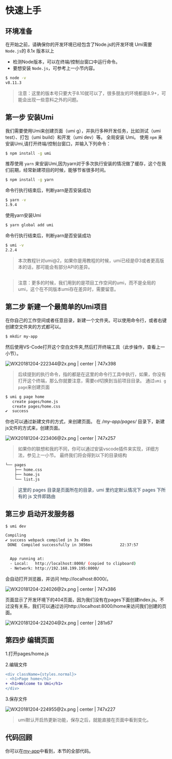 # 快速上手

## 环境准备

在开始之前，请确保你的开发环境已经包含了Node.js的开发环境
Umi需要`Node.js`的 8.1x 版本以上
* 检测Node版本，可以在终端/控制台窗口中运行命令。
* 要想安装 </span></span>`Node.js`，可参考上一小节内容。
```bash
$ node -v
v8.11.3
```

> 注意：这里的版本号只要大于8.10就可以了，很多朋友的环境都是8.9+，可能会出现一些意料之外的问题。

## 第一步 安装Umi
我们需要使用Umi来创建页面（umi g），并执行多种开发任务，比如测试（umi test）、打包（umi build）和开发（umi dev）等。
全局安装 Umi。
使用 `npm` 来安装Umi,请打开终端/控制台窗口，并输入下列命令：
```bash
$ npm install -g umi
```

推荐使用 `yarn` 来安装Umi,因为yarn对于多次执行安装的情况做了缓存，这个在我们前期，经常新建项目的时候，能够节省很多时间。
```bash
$ npm install -g yarn
```
命令行执行结束后，判断yarn是否安装成功
```bash
$ yarn -v
1.9.4
```
使用yarn安装Umi
```bash
$ yarn global add umi 
```
命令行执行结束后，判断yarn是否安装成功
```bash
$ umi -v
2.2.4
```
> 本次教程针对umi@2，如果你是用教程的时候，umi已经是@3或者更高版本的话，那可能会有部分API的差异。
## 
> 注意：更多的时候，我们用到的是项目工作空间的umi，而不是全局的umi，这个在不同版本umi存在差异时，需要留意。

## 第二步 新建一个最简单的Umi项目
在你自己的工作空间或者任意目录，新建一个文件夹。可以使用命令行，或者右键创建空文件夹的方式都可以。
```bash
$ mkdir my-app
```
然后使用VS-Code打开这个空白文件夹,然后打开终端工具（此步操作，查看上一小节）。


![WX20181204-222344@2x.png | center | 747x398](https://cdn.nlark.com/yuque/0/2018/png/123174/1543933441350-65287fe7-f392-44ae-828d-5dc287f7ef06.png "")

> 后续提到的执行命令，指的都是在这里的命令行工具中执行，如果，你没有打开这个终端，那么你就要注意，需要cd切换到当前项目目录。
通过`umi g page`来创建页面
```bash
$ umi g page home
   create pages/home.js
   create pages/home.css
✔  success
```
你也可以通过新建文件的方式，来创建页面。
在 */my-app/pages/* 目录下，新建js文件的方式来，创建页面。


![WX20181204-223406@2x.png | center | 747x257](https://cdn.nlark.com/yuque/0/2018/png/123174/1543934058311-07251279-5102-4ca9-abb2-be5ebd203966.png "")


> 如果你的联想和我的不同，你可以通过安装vscode插件来实现，详细方法，参见上一小节。
最终我们将会得到以下的目录结构
```bash
└── pages
    ├── home.css
    ├── home.js
    └── list.js
```

> <span data-type="color" style="color:rgb(44, 62, 80)">这里的 pages 目录是页面所在的目录，umi 里约定默认情况下 pages 下所有的 js 文件即路由</span>
## 第三步 启动开发服务器
```bash
$ umi dev

Compiling
✔ success webpack compiled in 3s 49ms
 DONE  Compiled successfully in 3056ms            22:37:57


  App running at:
  - Local:   http://localhost:8000/ (copied to clipboard)
  - Network: http://192.168.199.195:8000/

```
会自动打开浏览器，并访问 http://localhost:8000/。


![WX20181204-224026@2x.png | center | 747x386](https://cdn.nlark.com/yuque/0/2018/png/123174/1543934454320-ef9f8cbc-fd4d-4a9f-8db0-76b5da7b9f38.png "")

页面显示了开发环境下的404页面，因为我们没有在pages下面创建index.js。不过没有关系，我们可以通过访问http://localhost:8000/home来访问我们创建的页面。


![WX20181204-224204@2x.png | center | 281x67](https://cdn.nlark.com/yuque/0/2018/png/123174/1543934554533-51f989a6-48bb-40bd-b341-19e8513eb429.png "")

## 第四步 编辑页面
1.打开pages/home.js

2.编辑文件
```diff
<div className={styles.normal}>
- <h1>Page home</h1>
+ <h1>Welcome to Umi</h1>
</div>
```
3.保存文件


![WX20181204-224955@2x.png | center | 747x227](https://cdn.nlark.com/yuque/0/2018/png/123174/1543935010397-0dfbf3ad-a518-4b16-8c40-79c72432ec44.png "")

> umi默认开启热更新功能，保存之后，就能直接在页面中看到变化。
## 代码回顾
你可以在[my-app](https://github.com/xiaohuoni/umi-course/tree/master/my-app)中看到，本节的全部代码。

